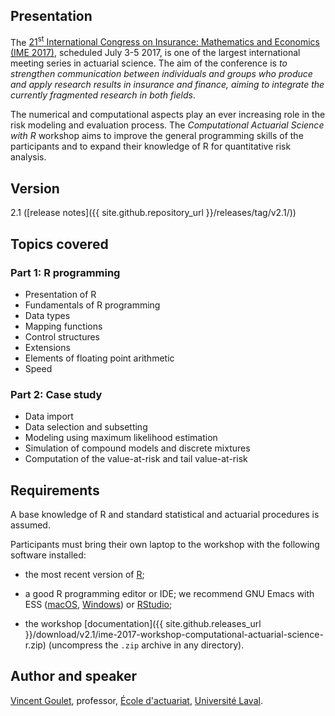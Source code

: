 ## Presentation

The
[21<sup>st</sup> International Congress on Insurance: Mathematics and Economics (IME 2017)](https://fam.tuwien.ac.at/events/ime2017/),
scheduled July 3-5 2017, is one of the largest international meeting
series in actuarial science. The aim of the conference is *to
strengthen communication between individuals and groups who produce
and apply research results in insurance and finance, aiming to
integrate the currently fragmented research in both fields*.

The numerical and computational aspects play an ever increasing role
in the risk modeling and evaluation process. The *Computational
Actuarial Science with R* workshop aims to improve the general
programming skills of the participants and to expand their knowledge
of R for quantitative risk analysis.

## Version

2.1 ([release notes]({{ site.github.repository_url }}/releases/tag/v2.1/))

## Topics covered

### Part 1: R programming

- Presentation of R
- Fundamentals of R programming
- Data types
- Mapping functions
- Control structures
- Extensions
- Elements of floating point arithmetic
- Speed

### Part 2: Case study

- Data import
- Data selection and subsetting
- Modeling using maximum likelihood estimation
- Simulation of compound models and discrete mixtures
- Computation of the value-at-risk and tail value-at-risk

## Requirements

A base knowledge of R and standard statistical and actuarial procedures is assumed.

Participants must bring their own laptop to the workshop with the
following software installed:

- the most recent version of [R](https://cran.r-project.org);

- a good R programming editor or IDE; we recommend GNU Emacs with ESS
  ([macOS](https://vigou3.github.io/emacs-modified-macos),
   [Windows](https://vigou3.github.io/emacs-modified-windows))
  or [RStudio](https://www.rstudio.com/products/RStudio/);

- the workshop
  [documentation]({{ site.github.releases_url }}/download/v2.1/ime-2017-workshop-computational-actuarial-science-r.zip) (uncompress the `.zip` archive in any directory).


## Author and speaker

[Vincent Goulet](https://vgoulet.act.ulaval.ca/en/),
professor, [École d'actuariat](https://wwwéactéulaval.ca), [Université Laval](https://ulaval.ca).
